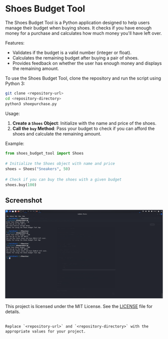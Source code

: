 


# Shoes Budget Tool

The Shoes Budget Tool is a Python application designed to help users manage their budget when buying shoes. It checks if you have enough money for a purchase and calculates how much money you'll have left over.

Features:
- Validates if the budget is a valid number (integer or float).
- Calculates the remaining budget after buying a pair of shoes.
- Provides feedback on whether the user has enough money and displays the remaining amount.

To use the Shoes Budget Tool, clone the repository and run the script using Python 3:

```bash
git clone <repository-url>
cd <repository-directory>
python3 shoepurchase.py
```

Usage:
1. **Create a `Shoes` Object**: Initialize with the name and price of the shoes.
2. **Call the `buy` Method**: Pass your budget to check if you can afford the shoes and calculate the remaining amount.

Example:

```python
from shoes_budget_tool import Shoes

# Initialize the Shoes object with name and price
shoes = Shoes("Sneakers", 50)

# Check if you can buy the shoes with a given budget
shoes.buy(100)
```
## Screenshot

![Screenshot of Shoes Budget Tool](shoeboxpic.png)


This project is licensed under the MIT License. See the [LICENSE](LICENSE) file for details.
```

Replace `<repository-url>` and `<repository-directory>` with the appropriate values for your project.
